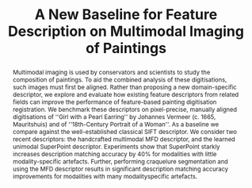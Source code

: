 ---
title: "A New Baseline for Feature Description on Multimodal Imaging of Paintings"
layout: publication
categories:
  - Publications
tags:
  - Cultural Heritage
  - Image Registration
  - Applications
  - Best Paper Award
last_modified_at: 2022-10-10T13:17:53-01:00
awards: "Best Full Paper"
venue: "Eurographics Workshop on Graphics and Cultural Heritage 2022"
abstract: "Multimodal imaging is used by conservators and scientists to study the composition of paintings. To aid the combined analysis of these digitisations, such images must first be aligned. Rather than proposing a new domain-specific descriptor, we explore and evaluate how existing feature descriptors from related fields can improve the performance of feature-based painting digitisation registration. We benchmark these descriptors on pixel-precise, manually aligned digitisations of ''Girl with a Pearl Earring'' by Johannes Vermeer (c. 1665, Mauritshuis) and of ''18th-Century Portrait of a Woman''. As a baseline we compare against the well-established classical SIFT descriptor. We consider two recent descriptors: the handcrafted multimodal MFD descriptor, and the learned unimodal SuperPoint descriptor. Experiments show that SuperPoint starkly increases description matching accuracy by 40% for modalities with little modality-specific artefacts. Further, performing craquelure segmentation and using the MFD descriptor results in significant description matching accuracy improvements for modalities with many modalityspecific artefacts."
authors: "J. vd Toorn, R. Wiersma, A. Vandivere, R. Marroquim and E. Eisemann"
type: "InProceedings"
doi: "10.2312/gch.20221223" 
pdf: "https://diglib.eg.org/handle/10.2312/gch20221223"
img: "/assets/img/publications/anewbaseline.png"
bib: "@InProceedings{Toorn2022,<br />
  author    = {Toorn, Jules van der and Wiersma, Ruben and Vandivere, Abbie and Marroquim, Ricardo and Eisemann, Elmar},<br />
  booktitle = {Eurographics Workshop on Graphics and Cultural Heritage},<br />
  title     = {A New Baseline for Feature Description on Multimodal Imaging of Paintings},<br />
  year      = {2022},<br />
  month     = sep,<br />
  publisher = {The Eurographics Association},<br />
  doi       = {10.2312/gch.20221223},<br />
  isbn      = {978-3-03868-178-6},<br />
}"
---